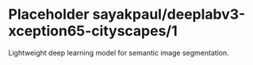 # Placeholder sayakpaul/deeplabv3-xception65-cityscapes/1
Lightweight deep learning model for semantic image segmentation.

<!-- task: image-segmentation -->
<!-- network-architecture: deeplab-xception65-cityscapes-trainfine -->
<!-- dataset: cityscapes -->
<!-- fine-tunable: false -->
<!-- language: en -->
<!-- license: Apache-2.0 -->
